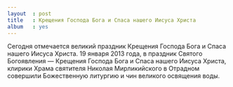 ```yaml
---
layout  : post
title   : Крещения Господа Бога и Спаса нашего Иисуса Христа
album   : yes
---
```

Сегодня отмечается великий праздник Крещения Господа Бога и Спаса нашего Иисуса Христа. 19 января 2013 года, в праздник Святого Богоявления — Крещения Господа Бога и Спаса нашего Иисуса Христа, клирики Храма святителя Николая Мирликийского в Отрадном совершили Божественную литургию и чин великого освящения воды.
